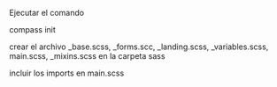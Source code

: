 Ejecutar el comando

compass init

crear el archivo _base.scss, _forms.scc, _landing.scss, _variables.scss, main.scss, _mixins.scss en la carpeta sass

incluir los imports en main.scss